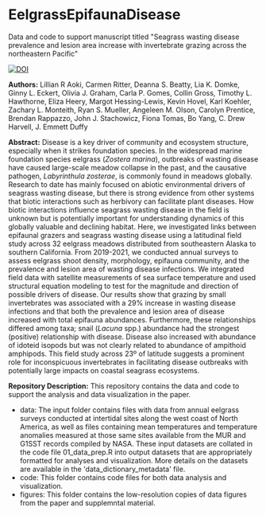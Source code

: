 # EelgrassEpifaunaDisease

Data and code to support manuscript titled "Seagrass wasting disease prevalence and lesion area increase with invertebrate grazing across the northeastern Pacific"

[![DOI](https://zenodo.org/badge/728905481.svg)](https://zenodo.org/doi/10.5281/zenodo.10892511)

**Authors:** Lillian R Aoki, Carmen Ritter, Deanna S. Beatty, Lia K. Domke, Ginny L. Eckert, Olivia J. Graham, Carla P. Gomes, Collin Gross, Timothy L. Hawthorne, Eliza Heery, Margot Hessing-Lewis, Kevin Hovel, Karl Koehler, Zachary L. Monteith, Ryan S. Mueller, Angeleen M. Olson, Carolyn Prentice, Brendan Rappazzo, John J. Stachowicz, Fiona Tomas, Bo Yang, C. Drew Harvell, J. Emmett Duffy 

**Abstract:** Disease is a key driver of community and ecosystem structure, especially when it strikes foundation species. In the widespread marine foundation species eelgrass (*Zostera marina*), outbreaks of wasting disease have caused large-scale meadow collapse in the past, and the causative pathogen, *Labyrinthula zosterae*, is commonly found in meadows globally. Research to date has mainly focused on abiotic environmental drivers of seagrass wasting disease, but there is strong evidence from other systems that biotic interactions such as herbivory can facilitate plant diseases. How biotic interactions influence seagrass wasting disease in the field is unknown but is potentially important for understanding dynamics of this globally valuable and declining habitat. Here, we investigated links between epifaunal grazers and seagrass wasting disease using a latitudinal field study across 32 eelgrass meadows distributed from southeastern Alaska to southern California. From 2019-2021, we conducted annual surveys to assess eelgrass shoot density, morphology, epifauna community, and the prevalence and lesion area of wasting disease infections. We integrated field data with satellite measurements of sea surface temperature and used structural equation modeling to test for the magnitude and direction of possible drivers of disease. Our results show that grazing by small invertebrates was associated with a 29% increase in wasting disease infections and that both the prevalence and lesion area of disease increased with total epifauna abundances. Furthermore, these relationships differed among taxa; snail (*Lacuna* spp.) abundance had the strongest (positive) relationship with disease. Disease also increased with abundance of idoteid isopods but was not clearly related to abundance of ampithoid amphipods. This field study across 23º of latitude suggests a prominent role for inconspicuous invertebrates in facilitating disease outbreaks with potentially large impacts on coastal seagrass ecosystems. 

**Repository Description:** This repository contains the data and code to support the analysis and data visualization in the paper.
* data: The input folder contains files with data from annual eelgrass surveys conducted at intertidal sites along the west coast of North America, as well as files containing mean temperatures and temperature anomalies measured at those same sites available from the MUR and G1SST records compiled by NASA. These input datasets are collated in the code file 01_data_prep.R into output datasets that are appropriately formatted for analyses and visualization. More details on the datasets are available in the 'data_dictionary_metadata' file. 
* code: This folder contains code files for both data analysis and visualization.
* figures: This folder contains the low-resolution copies of data figures from the paper and supplemntal material. 
